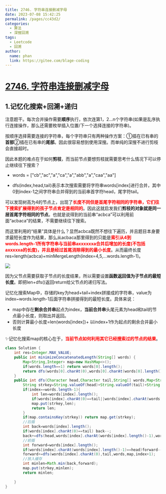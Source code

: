 ```yaml
---
title: 2746. 字符串连接删减字母
date: 2023-07-08 15:42:25
permalink: /pages/cc43d2/
categories:
  - 算法
  - 深搜回溯
tags:
  - Leetcode
  - 回溯
author: 
  name: phan
  link: https://gitee.com/blage-coding
---
```

# [2746. 字符串连接删减字母](https://leetcode.cn/problems/decremental-string-concatenation/)

## 1.记忆化搜索+回溯+递归

注意题干。每次合并操作需要**顺序**执行，依次连第1，2...n个字符串(如果是乱序执行连接操作，那么还需要枚举插入位置/下一个选择连接的字符串)。

按顺序选择需要连接的字符串，每个字符串只有两种操作方案：①插在已有串的**首部**②插在已有串的**尾部**。因此很容易想到使用深搜。而单纯的深搜不进行剪枝会直接超时。

因此本题的难点在于如何**剪枝**，而当前节点要想剪枝就需要思考什么情况下可以停止继续往下搜索？

- words = ["cb","ac","a","ca","a","abb","a","caa","aa"]

- dfs(index,head,tail)表示本次搜索需要将字符串words[index]进行合并，其中0到index-1之间字符串合并得到的当前串首字符head，尾字符tail。

可以发现树高为4的节点上，出现了<font color="red">**长度不同但是首尾字符相同的字符串，它们往下搜索扩展得到的孩子节点肯定是相同的**</font>。因此这就启发我们**剪枝的对象就是同一层首尾字符相同的节点**。也就是说得到的当前串“acbca”可以利用前面“acbaca”的结果，不需要继续往下搜索。

而这里利用的“结果”具体是什么？显然acbca既然不想往下遍历，并且题目本身要求最短长度作为结果，那么从acbaca那里得到的只能是<font color="red">**索引从4到words.length-1所有字符串与当前串axxxxxxa合并后增加的长度(不包括axxxxxa的长度)，并且是经过首尾消除得到的最小长度**</font>。从而最终长度res=length(acbca)+minMergeLength(index=4,5,...words.length-1)。

![](https://jsd.cdn.zzko.cn/gh/blage-coding/picx-images-hosting@master/20230708/image.46890oeykt60.webp)

因为父节点需要获取子节点的长度结果，所以需要设置**函数返回值为子节点的最短长度**。即把len+dfs()返回return给父节点的递归写法。

记忆化搜索Map中，存储的key为head+tail+index拼接成的字符串，value为index~words.length-1后面字符串拼接得到的最短长度。具体来说：

- map中存在**剩余合并串**起点为index，**当前合并串**头尾元素为head和tail的节点最小长度，则取出并返回。
- 否则计算最小长度=len(words[index])+ 以index+1作为起点的剩余合并最小长度

✨记忆化搜索map的核心在于，<font color="red">**当前节点如何利用其它已经搜索过的节点的结果**</font>。

```java
class Solution {
    int res=Integer.MAX_VALUE;
    public int minimizeConcatenatedLength(String[] words) {
        Map<String,Integer> map=new HashMap<>();
        if(words.length==1) return words[0].length();
        return dfs(words[0].charAt(0),words[0].charAt(words[0].length()-1),words,map,1)+words[0].length();
    }
    public int dfs(Character head,Character tail,String[] words,Map<String,Integer> map,int index){
        String strkey=String.valueOf(head)+String.valueOf(tail)+String.valueOf(index);
        if(index==words.length-1){
            int len=words[index].length();
            if(words[index].charAt(0)==tail||words[index].charAt(words[index].length()-1)==head) len--;
            map.put(strkey,len);
            return len;
        }
        if(map.containsKey(strkey)) return map.get(strkey);
        //后插
        int back=words[index].length();
        if(words[index].charAt(0)==tail) back--;
        back+=dfs(head,words[index].charAt(words[index].length()-1),words,map,index+1);
        //前插
        int forward=words[index].length();
        if(words[index].charAt(words[index].length()-1)==head)forward--;
        forward+=dfs(words[index].charAt(0),tail,words,map,index+1);
        //放入缓存
        int minlen=Math.min(back,forward);
        map.put(strkey,minlen);
        return minlen;
        
    }
}
```

